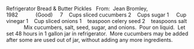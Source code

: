 Refrigerator Bread & Butter Pickles
 
From:  Jean Bromley, 1982            (Good)
 
 
7    Cups sliced cucumbers
2    Cups sugar
1     Cup vinegar
1    Cup sliced onions
1    teaspoon celery seed
2    teaspoons salt
    
    
 
Mix cucumbers, salt, seed, sugar, and onions.  Pour on liquid.  Let set 48 hours in 1 gallon jar in refrigerator.  More cucumbers may be added after some are used out of jar, without adding any more ingredients.
 
